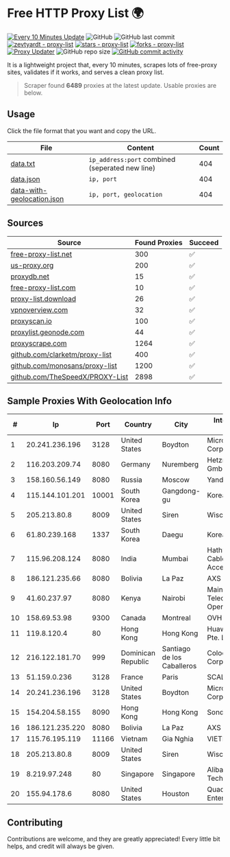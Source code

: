 
# Free HTTP Proxy List 🌍

[![Every 10 Minutes Update](https://github.com/mertguvencli/http-proxy-list/actions/workflows/main.yml/badge.svg?branch=main)](https://github.com/mertguvencli/http-proxy-list/actions/workflows/main.yml)
![GitHub](https://img.shields.io/github/license/mertguvencli/http-proxy-list)
![GitHub last commit](https://img.shields.io/github/last-commit/mertguvencli/http-proxy-list)
[![zevtyardt - proxy-list](https://img.shields.io/static/v1?label=zevtyardt&message=proxy-list&color=blue&logo=github)](https://github.com/zevtyardt/proxy-list "Go to GitHub repo")
[![stars - proxy-list](https://img.shields.io/github/stars/zevtyardt/proxy-list?style=social)](https://github.com/zevtyardt/proxy-list)
[![forks - proxy-list](https://img.shields.io/github/forks/zevtyardt/proxy-list?style=social)](https://github.com/zevtyardt/proxy-list)
[![Proxy Updater](https://github.com/zevtyardt/proxy-list/workflows/Proxy%20Updater/badge.svg)](https://github.com/zevtyardt/proxy-list/actions?query=workflow:"Proxy+Updater")
![GitHub repo size](https://img.shields.io/github/repo-size/zevtyardt/proxy-list)
[![GitHub commit activity](https://img.shields.io/github/commit-activity/m/zevtyardt/proxy-list?logo=commits)](https://github.com/zevtyardt/proxy-list/commits/main)

It is a lightweight project that, every 10 minutes, scrapes lots of free-proxy sites, validates if it works, and serves a clean proxy list.

> Scraper found **6489** proxies at the latest update. Usable proxies are below.

## Usage

Click the file format that you want and copy the URL.

|File|Content|Count|
|----|-------|-----|
|[data.txt](https://raw.githubusercontent.com/mertguvencli/http-proxy-list/main/proxy-list/data.txt)|`ip_address:port` combined (seperated new line)|404|
|[data.json](https://raw.githubusercontent.com/mertguvencli/http-proxy-list/main/proxy-list/data.json)|`ip, port`|404|
|[data-with-geolocation.json](https://raw.githubusercontent.com/mertguvencli/http-proxy-list/main/proxy-list/data-with-geolocation.json)|`ip, port, geolocation`|404|

## Sources

|Source|Found Proxies|Succeed|
|------|-------------|-------|
|[free-proxy-list.net](https://free-proxy-list.net)|300|✅|
|[us-proxy.org](https://www.us-proxy.org)|200|✅|
|[proxydb.net](http://proxydb.net)|15|✅|
|[free-proxy-list.com](https://free-proxy-list.com/?page=&port=&type%5B%5D=http&type%5B%5D=https&up_time=0&search=Search)|10|✅|
|[proxy-list.download](https://www.proxy-list.download/HTTP)|26|✅|
|[vpnoverview.com](https://vpnoverview.com/privacy/anonymous-browsing/free-proxy-servers)|32|✅|
|[proxyscan.io](https://www.proxyscan.io)|100|✅|
|[proxylist.geonode.com](https://proxylist.geonode.com/api/proxy-list?limit=300&page=1&sort_by=lastChecked&sort_type=desc&protocols=http,https)|44|✅|
|[proxyscrape.com](https://api.proxyscrape.com/v2/?request=displayproxies&protocol=http&timeout=10000&country=all&ssl=all&anonymity=all)|1264|✅|
|[github.com/clarketm/proxy-list](https://raw.githubusercontent.com/clarketm/proxy-list/master/proxy-list-raw.txt)|400|✅|
|[github.com/monosans/proxy-list](https://raw.githubusercontent.com/monosans/proxy-list/main/proxies/http.txt)|1200|✅|
|[github.com/TheSpeedX/PROXY-List](https://raw.githubusercontent.com/TheSpeedX/PROXY-List/master/http.txt)|2898|✅|


## Sample Proxies With Geolocation Info

|#|Ip|Port|Country|City|Internet Service Provider|
|-|--|----|-------|----|-------------------------|
|1|20.241.236.196|3128|United States|Boydton|Microsoft Corporation|
|2|116.203.209.74|8080|Germany|Nuremberg|Hetzner Online GmbH|
|3|158.160.56.149|8080|Russia|Moscow|Yandex.Cloud LLC|
|4|115.144.101.201|10001|South Korea|Gangdong-gu|Korea Telecom|
|5|205.213.80.8|8009|United States|Siren|WiscNet|
|6|61.80.239.168|1337|South Korea|Daegu|Korea Telecom|
|7|115.96.208.124|8080|India|Mumbai|Hathway IP over Cable Internet Access|
|8|186.121.235.66|8080|Bolivia|La Paz|AXS Bolivia S. A.|
|9|41.60.237.97|8080|Kenya|Nairobi|Maintainer Liquid Telecommunications Operations Limited|
|10|158.69.53.98|9300|Canada|Montreal|OVH SAS|
|11|119.8.120.4|80|Hong Kong|Hong Kong|Huawei International Pte. LTD|
|12|216.122.181.70|999|Dominican Republic|Santiago de los Caballeros|Colocation America Corporation|
|13|51.159.0.236|3128|France|Paris|SCALEWAY|
|14|20.241.236.196|3128|United States|Boydton|Microsoft Corporation|
|15|154.204.58.155|8090|Hong Kong|Hong Kong|Sondercloud Limited|
|16|186.121.235.220|8080|Bolivia|La Paz|AXS Bolivia S. A.|
|17|115.76.195.119|11166|Vietnam|Gia Nghia|VIETELGPRS|
|18|205.213.80.8|8009|United States|Siren|WiscNet|
|19|8.219.97.248|80|Singapore|Singapore|Alibaba (US) Technology Co., Ltd.|
|20|155.94.178.6|8080|United States|Houston|QuadraNet Enterprises LLC|



## Contributing

Contributions are welcome, and they are greatly appreciated! Every
little bit helps, and credit will always be given.

